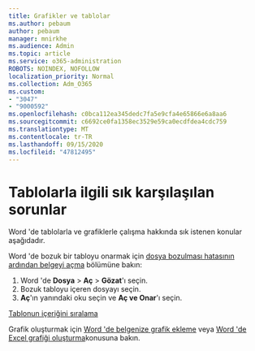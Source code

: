 ```yaml
---
title: Grafikler ve tablolar
ms.author: pebaum
author: pebaum
manager: mnirkhe
ms.audience: Admin
ms.topic: article
ms.service: o365-administration
ROBOTS: NOINDEX, NOFOLLOW
localization_priority: Normal
ms.collection: Adm_O365
ms.custom:
- "3047"
- "9000592"
ms.openlocfilehash: c0bca112ea345dedc7fa5e9cfa4e65866e6a8aa6
ms.sourcegitcommit: c6692ce0fa1358ec3529e59ca0ecdfdea4cdc759
ms.translationtype: MT
ms.contentlocale: tr-TR
ms.lasthandoff: 09/15/2020
ms.locfileid: "47812495"
---
```

# <a name="common-issues-with-tables"></a>Tablolarla ilgili sık karşılaşılan sorunlar 

Word 'de tablolarla ve grafiklerle çalışma hakkında sık istenen konular aşağıdadır.

Word 'de bozuk bir tabloyu onarmak için [dosya bozulması hatasının ardından belgeyi açma](https://support.office.com/article/47df9d48-2165-4411-a699-1786ac734bc3) bölümüne bakın:

 1. Word 'de **Dosya**  >  **Aç**  >  **Gözat**'ı seçin.
 2. Bozuk tabloyu içeren dosyayı seçin.
 3. **Aç**'ın yanındaki oku seçin ve **Aç ve Onar**'ı seçin.

[Tablonun içeriğini sıralama](https://support.office.com/article/F8392477-4613-49CD-ABA6-7C2E48F1D91F)

Grafik oluşturmak için [Word 'de belgenize grafik ekleme](https://support.office.com/article/ff48e3eb-5e04-4368-a39e-20df7c798932) veya [Word 'de Excel grafiği oluşturma](https://support.office.com/article/11A7D2F0-4487-4A9B-BBC6-D50916CD4A57)konusuna bakın.